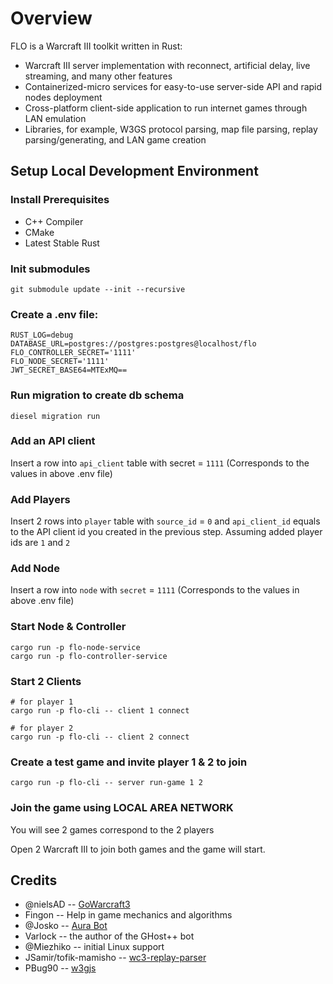 # Overview

FLO is a Warcraft III toolkit written in Rust:

- Warcraft III server implementation with reconnect, artificial delay, live streaming, and many other features
- Containerized-micro services for easy-to-use server-side API and rapid nodes deployment
- Cross-platform client-side application to run internet games through LAN emulation
- Libraries, for example, W3GS protocol parsing, map file parsing, replay parsing/generating, and LAN game creation

## Setup Local Development Environment

### Install Prerequisites

- C++ Compiler
- CMake
- Latest Stable Rust

### Init submodules

```
git submodule update --init --recursive
```

### Create a .env file:
```
RUST_LOG=debug
DATABASE_URL=postgres://postgres:postgres@localhost/flo
FLO_CONTROLLER_SECRET='1111'
FLO_NODE_SECRET='1111'
JWT_SECRET_BASE64=MTExMQ==
```

### Run migration to create db schema

```
diesel migration run
```

### Add an API client
Insert a row into `api_client` table with secret = `1111` (Corresponds to the values in above .env file)

### Add Players
Insert 2 rows into `player` table with `source_id` = `0` and `api_client_id` equals to the API client id you created in the previous step.
Assuming added player ids are `1` and `2`

### Add Node
Insert a row into `node` with `secret` = `1111` (Corresponds to the values in above .env file)

### Start Node & Controller
```
cargo run -p flo-node-service
cargo run -p flo-controller-service
```

### Start 2 Clients
```
# for player 1
cargo run -p flo-cli -- client 1 connect

# for player 2
cargo run -p flo-cli -- client 2 connect
```

### Create a test game and invite player 1 & 2 to join 

```
cargo run -p flo-cli -- server run-game 1 2
```

### Join the game using LOCAL AREA NETWORK

You will see 2 games correspond to the 2 players

Open 2 Warcraft III to join both games and the game will start.

## Credits

- @nielsAD -- [GoWarcraft3](https://github.com/nielsAD/gowarcraft3)
- Fingon -- Help in game mechanics and algorithms
- @Josko -- [Aura Bot](https://github.com/Josko/aura-bot)
- Varlock -- the author of the GHost++ bot
- @Miezhiko -- initial Linux support
- JSamir/tofik-mamisho -- [wc3-replay-parser](https://github.com/JSamir/wc3-replay-parser)
- PBug90 -- [w3gjs](hhttps://github.com/PBug90/w3gjs)
